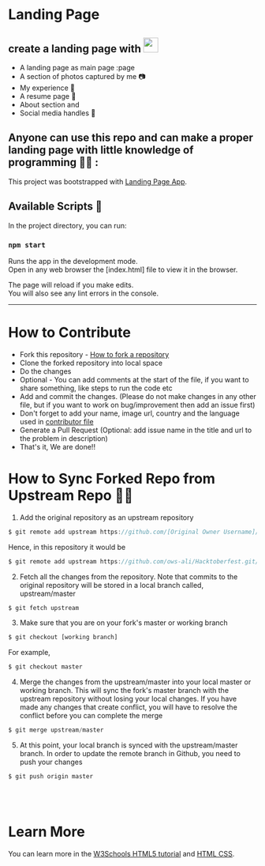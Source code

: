 # Landing Page 
## create a landing page with <img src="https://raw.githubusercontent.com/iampavangandhi/iampavangandhi/master/gifs/Hi.gif" width="30px">
- A landing page as main page :page
- A section of photos captured by me 📷
- My experience  📶 
- A resume page 📑 
- About section and
- Social media handles 📱

## Anyone can use this repo and can make a proper landing page with little knowledge of programming 👨‍💻 :
This project was bootstrapped with [Landing Page App](https://github.com/PriyanshTri/Landing-page.git).
## Available Scripts 🧾
In the project directory, you can run:
###

### `npm start`

Runs the app in the development mode.<br>
Open in any web browser the [index.html] file to view it in the browser.

The page will reload if you make edits.<br>
You will also see any lint errors in the console.

***
# How to Contribute

- Fork this repository - [How to fork a repository](https://services.github.com/on-demand/intro-to-github/create-pull-request)
- Clone the forked repository into local space
- Do the changes
- Optional - You can add comments at the start of the file, if you want to share something, like steps to run the code etc
- Add and commit the changes. (Please do not make changes in any other file, but if you want to work on bug/improvement then add an issue first)
- Don't forget to add your name, image url, country and the language used in [contributor file](https://github.com/PriyanshTri/Landing-page/blob/main/contributor.md)
- Generate a Pull Request (Optional: add issue name in the title and url to the problem in description)
- That's it, We are done!!


# How to Sync Forked Repo from Upstream Repo 🤷‍♂️


1. Add the original repository as an upstream repository
```javascript
$ git remote add upstream https://github.com/[Original Owner Username]/[Original Repository].git
```
Hence, in this repository it would be
```javascript
$ git remote add upstream https://github.com/ows-ali/Hacktoberfest.git/
```

2. Fetch all the changes from the repository. Note that commits to the original repository will be stored in a local branch called, upstream/master
```javascript
$ git fetch upstream
```

3. Make sure that you are on your fork's master or working branch
```javascript
$ git checkout [working branch]
```
For example,
```javascript
$ git checkout master
```

4. Merge the changes from the upstream/master into  your local master or working branch. This will sync the fork's master branch with the upstream repository without losing your local changes. If you have made any changes that create conflict, you will have to resolve the conflict before you can complete the merge
```javascript
$ git merge upstream/master
```

5. At this point, your local branch is synced with the upstream/master branch. In order to update the remote branch in Github, you need to push your changes
```javascript
$ git push origin master
```
<br><br>
# Learn More

You can learn more in the [W3Schools HTML5 tutorial](https://www.w3schools.com/html/) and [HTML CSS](https://www.codecademy.com/catalog/language/html-css).


